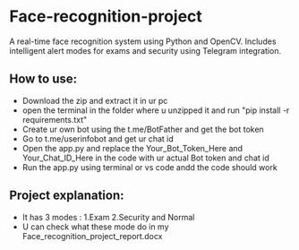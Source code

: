 # Face-recognition-project
A real-time face recognition system using Python and OpenCV. Includes intelligent alert modes for exams and security using Telegram integration.
## How to use:
- Download the zip and extract it in ur pc
- open the terminal in the folder where u unzipped it and run "pip install -r requirements.txt"
- Create ur own bot using the t.me/BotFather and get the bot token
- Go to t.me/userinfobot and get ur chat id
- Open the app.py and replace the Your_Bot_Token_Here and Your_Chat_ID_Here in the code with ur actual Bot token and chat id
- Run the app.py using terminal or vs code andd the code should work 
## Project explanation:
- It has 3 modes : 1.Exam 2.Security and Normal
- U can check what these mode do in my Face_recognition_project_report.docx

